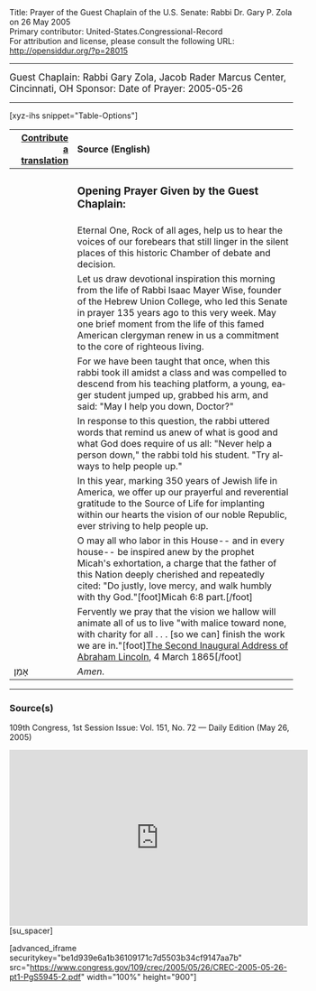 <html>
<head></head>
<body>
Title: Prayer of the Guest Chaplain of the U.S. Senate: Rabbi Dr. Gary P. Zola on 26 May 2005<br />
Primary contributor: United-States.Congressional-Record<br />
For attribution and license, please consult the following URL: <a href="http://opensiddur.org/?p=28015">http://opensiddur.org/?p=28015</a>
<p />
<hr />

<div class="english" lang="en" style="font-size:1.2em;">
Guest Chaplain: Rabbi Gary Zola, Jacob Rader Marcus Center, Cincinnati, OH
Sponsor: 
Date of Prayer: 2005-05-26
</div>

<hr />

[xyz-ihs snippet="Table-Options"]<table style="margin-left: auto; margin-right: auto;" class="draggable">
<thead><tr><th id="x" style="text-align: right;"><a href="/contributing/upload/">Contribute a translation</a></th><th style="text-align: left;">Source (English)</th></tr></thead>
<tbody>
<tr><td style="vertical-align:top;">
<div class="liturgy" lang="he">

</span></div></td>
 
<td style="vertical-align:top;">
<div class="english" lang="en">
<h3>Opening Prayer Given by the Guest Chaplain:</h3>
</div></td></tr>

<tr><td style="vertical-align:top;">
<div class="liturgy" lang="he">

</span></div></td>
 
<td style="vertical-align:top;">
<div class="english" lang="en">
Eternal One, 
Rock of all ages, 
help us to hear 
the voices of our forebears 
that still linger in the silent places 
of this historic Chamber of debate and decision. 
</div></td></tr>

<tr><td style="vertical-align:top;">
<div class="liturgy" lang="he">

</span></div></td>
 
<td style="vertical-align:top;">
<div class="english" lang="en">
Let us draw devotional inspiration 
this morning 
from the life of Rabbi Isaac Mayer Wise, 
founder of the Hebrew Union College, 
who led this Senate in prayer 
135 years ago to this very week. 
May one brief moment 
from the life of this famed American clergyman 
renew in us a commitment 
to the core of righteous living.
</div></td></tr>

<tr><td style="vertical-align:top;">
<div class="liturgy" lang="he">

</span></div></td>
 
<td style="vertical-align:top;">
<div class="english" lang="en">
For we have been taught that once, 
when this rabbi took ill amidst a class 
and was compelled to descend from his teaching platform, 
a young, eager student jumped up, 
grabbed his arm, 
and said: "May I help you down, Doctor?"
</div></td></tr>

<tr><td style="vertical-align:top;">
<div class="liturgy" lang="he">

</span></div></td>
 
<td style="vertical-align:top;">
<div class="english" lang="en">
In response to this question, 
the rabbi uttered words 
that remind us anew 
of what is good 
and what God does require of us all: 
"Never help a person down,"
the rabbi told his student. 
"Try always to help people up."
</div></td></tr>

<tr><td style="vertical-align:top;">
<div class="liturgy" lang="he">

</span></div></td>
 
<td style="vertical-align:top;">
<div class="english" lang="en">
In this year, 
marking 350 years of Jewish life in America, 
we offer up 
our prayerful and reverential gratitude 
to the Source of Life 
for implanting within our hearts 
the vision of our noble Republic, 
ever striving to help people up.
</div></td></tr>

<tr><td style="vertical-align:top;">
<div class="liturgy" lang="he">

</span></div></td>
 
<td style="vertical-align:top;">
<div class="english" lang="en">
O may all who labor in this House--
and in every house--
be inspired anew 
by the prophet Micah's exhortation, 
a charge that the father of this Nation 
deeply cherished 
and repeatedly cited: 
"Do justly, 
love mercy, 
and walk humbly with thy God."[foot]Micah 6:8 part.[/foot]
</div></td></tr>

<tr><td style="vertical-align:top;">
<div class="liturgy" lang="he">

</span></div></td>
 
<td style="vertical-align:top;">
<div class="english" lang="en">
Fervently we pray 
that the vision we hallow 
will animate all of us to live 
"with malice toward none, 
with charity for all . . . 
[so we can] finish the work we are in."[foot]<a href="/?p=30178">The Second Inaugural Address of Abraham Lincoln</a>, 4 March 1865[/foot]
</div></td></tr>


<tr><td style="vertical-align:top;">
<div class="liturgy" lang="he">
אָמֵן׃
</span></div></td>
 
<td style="vertical-align:top;">
<div class="english" lang="en">
<em>Amen</em>.
</div></td></tr>
</tbody></table>

<hr />

<h3>Source(s)</h3>

109th Congress, 1st Session
Issue: Vol. 151, No. 72 — Daily Edition (May 26, 2005)

<iframe width=530 height=312 src='https://www.c-span.org/video/standalone/?c4502542/rabbi-gary-zola-american-jewish-archives-cincinnati-oh' allowfullscreen='allowfullscreen' frameborder=0></iframe>[su_spacer]

[advanced_iframe securitykey="be1d939e6a1b36109171c7d5503b34cf9147aa7b" src="https://www.congress.gov/109/crec/2005/05/26/CREC-2005-05-26-pt1-PgS5945-2.pdf" width="100%" height="900"]
</body>
</html>